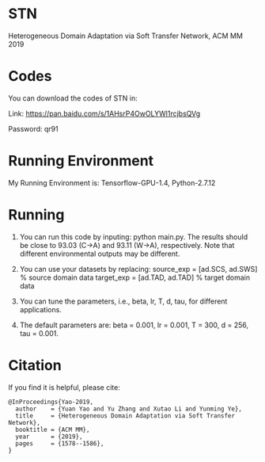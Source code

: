 # STN
Heterogeneous Domain Adaptation via Soft Transfer Network, ACM MM 2019

# Codes
You can download the codes of STN in:

   Link: https://pan.baidu.com/s/1AHsrP4OwOLYWl1rcjbsQVg  
   
   Password: qr91

# Running Environment
My Running Environment is: Tensorflow-GPU-1.4, Python-2.7.12

# Running
1. You can run this code by inputing: python main.py. The results should be close to 93.03 (C->A) and 93.11 (W->A), respectively. Note that different environmental outputs may be different.

2. You can use your datasets by replacing: 
   source_exp = [ad.SCS, ad.SWS]  % source domain data
   target_exp = [ad.TAD, ad.TAD]  % target domain data

3. You can tune the parameters, i.e., beta, lr, T, d, tau, for different applications.

4. The default parameters are: beta = 0.001, lr = 0.001, T = 300, d = 256, tau = 0.001.

# Citation

If you find it is helpful, please cite:

```
@InProceedings{Yao-2019,
  author    = {Yuan Yao and Yu Zhang and Xutao Li and Yunming Ye},
  title     = {Heterogeneous Domain Adaptation via Soft Transfer Network},
  booktitle = {ACM MM},
  year      = {2019},
  pages     = {1578--1586},
}
```
